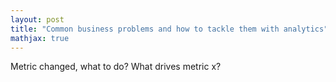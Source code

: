 ```yaml
---
layout: post
title: "Common business problems and how to tackle them with analytics"
mathjax: true
---
```


Metric changed, what to do?
What drives metric x?